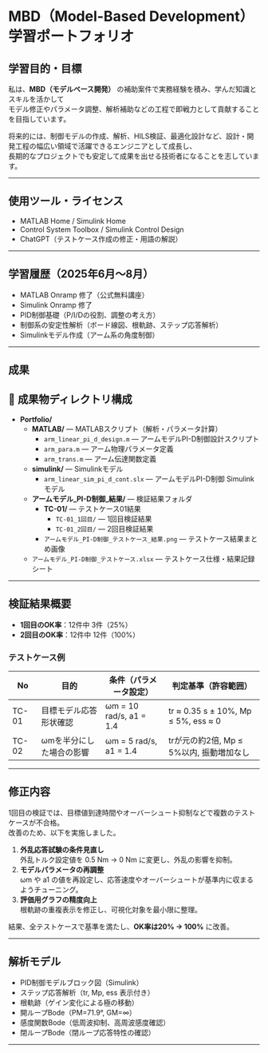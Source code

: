 #  MBD（Model-Based Development）学習ポートフォリオ

##  学習目的・目標
私は、**MBD（モデルベース開発）** の補助案件で実務経験を積み、学んだ知識とスキルを活かして  
モデル修正やパラメータ調整、解析補助などの工程で即戦力として貢献することを目指しています。  

将来的には、制御モデルの作成、解析、HILS検証、最適化設計など、設計・開発工程の幅広い領域で活躍できるエンジニアとして成長し、  
長期的なプロジェクトでも安定して成果を出せる技術者になることを志しています。

---

##  使用ツール・ライセンス
- MATLAB Home / Simulink Home
- Control System Toolbox / Simulink Control Design
- ChatGPT（テストケース作成の修正・用語の解説）

---

##  学習履歴（2025年6月〜8月）
- MATLAB Onramp 修了（公式無料講座）
- Simulink Onramp 修了
- PID制御基礎（P/I/Dの役割、調整の考え方）
- 制御系の安定性解析（ボード線図、根軌跡、ステップ応答解析）
- Simulinkモデル作成（アーム系の角度制御）

---

##  成果
## 📂 成果物ディレクトリ構成

- **Portfolio/**
  - **MATLAB/** — MATLABスクリプト（解析・パラメータ計算）
    - `arm_linear_pi_d_design.m` — アームモデルPI-D制御設計スクリプト
    - `arm_para.m` — アーム物理パラメータ定義
    - `arm_trans.m` — アーム伝達関数定義
  - **simulink/** — Simulinkモデル
    - `arm_linear_sim_pi_d_cont.slx` — アームモデルPI-D制御 Simulinkモデル
  - **アームモデル_PI-D制御_結果/** — 検証結果フォルダ
    - **TC-01/** — テストケース01結果
      - `TC-01_1回目/` — 1回目検証結果
      - `TC-01_2回目/` — 2回目検証結果
    - `アームモデル_PI-D制御_テストケース_結果.png` — テストケース結果まとめ画像
  - `アームモデル_PI-D制御_テストケース.xlsx` — テストケース仕様・結果記録シート

---

##  検証結果概要
- **1回目のOK率**：12件中 3件（25%）
- **2回目のOK率**：12件中 12件（100%）

### テストケース例
| No     | 目的 | 条件（パラメータ設定） | 判定基準（許容範囲） |
|--------|------|----------------------|----------------------|
| TC-01  | 目標モデル応答形状確認 | ωm = 10 rad/s, a1 = 1.4 | tr ≈ 0.35 s ± 10%, Mp ≤ 5%, ess ≈ 0 |
| TC-02  | ωmを半分にした場合の影響 | ωm = 5 rad/s, a1 = 1.4 | trが元の約2倍, Mp ≤ 5%以内, 振動増加なし |

---

##  修正内容
1回目の検証では、目標値到達時間やオーバーシュート抑制などで複数のテストケースが不合格。  
改善のため、以下を実施しました。

1. **外乱応答試験の条件見直し**  
   外乱トルク設定値を 0.5 Nm → 0 Nm に変更し、外乱の影響を抑制。
2. **モデルパラメータの再調整**  
   ωm や a1 の値を再設定し、応答速度やオーバーシュートが基準内に収まるようチューニング。
3. **評価用グラフの精度向上**  
   根軌跡の重複表示を修正し、可視化対象を最小限に整理。

結果、全テストケースで基準を満たし、**OK率は20% → 100%** に改善。

---

## 解析モデル
- PID制御モデルブロック図（Simulink）
- ステップ応答解析（tr, Mp, ess 表示付き）
- 根軌跡（ゲイン変化による極の移動）
- 開ループBode（PM=71.9°, GM=∞）
- 感度関数Bode（低周波抑制、高周波感度確認）
- 閉ループBode（閉ループ応答特性の確認）

---